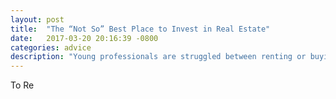 ```yaml
---
layout: post
title:  "The “Not So” Best Place to Invest in Real Estate"
date:   2017-03-20 20:16:39 -0800
categories: advice
description: "Young professionals are struggled between renting or buying a real estate, but the right choice is right in front of them all along. DiviSmart shares the pros and cons of home buying versus renting."
---
```



To Re